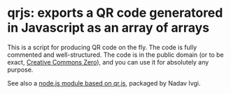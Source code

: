 # qrjs: exports a QR code generatored in Javascript as an array of arrays

This is a script for producing QR code on the fly.
The code is fully commented and well-structured.
The code is in the public domain (or to be exact, [Creative Commons Zero](https://creativecommons.org/publicdomain/zero/1.0/)),
and you can use it for absolutely any purpose.

See also a [node.js module based on qr.js](https://github.com/shesek/qruri), packaged by Nadav Ivgi.
